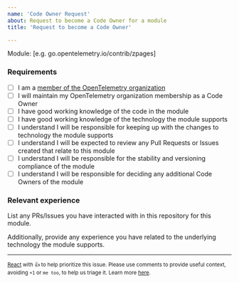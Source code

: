 ```yaml
---
name: 'Code Owner Request'
about: Request to become a Code Owner for a module
title: 'Request to become a Code Owner'

---
```


Module: [e.g. go.opentelemetry.io/contrib/zpages]

### Requirements

- [ ] I am a [member of the OpenTelemetry organization]
- [ ] I will maintain my OpenTelemetry organization membership as a Code Owner
- [ ] I have good working knowledge of the code in the module
- [ ] I have good working knowledge of the technology the module supports
- [ ] I understand I will be responsible for keeping up with the changes to technology the module supports
- [ ] I understand I will be expected to review any Pull Requests or Issues created that relate to this module
- [ ] I understand I will be responsible for the stability and versioning compliance of the module
- [ ] I understand I will be responsible for deciding any additional Code Owners of the module

[member of the OpenTelemetry organization]: https://github.com/open-telemetry/community/blob/main/guides/contributor/membership.md#member

### Relevant experience

List any PRs/Issues you have interacted with in this repository for this module.

Additionally, provide any experience you have related to the underlying technology the module supports.

---

<sub>[React](https://github.blog/news-insights/product-news/add-reactions-to-pull-requests-issues-and-comments/) with 👍 to help prioritize this issue. Please use comments to provide useful context, avoiding `+1` or `me too`, to help us triage it. Learn more [here](https://opentelemetry.io/community/end-user/issue-participation/).</sub>

